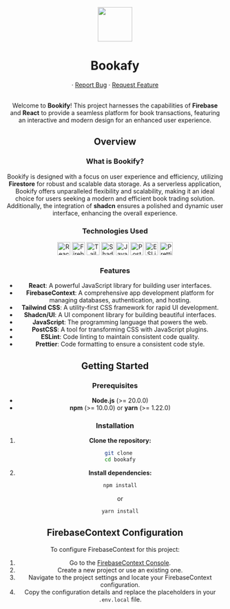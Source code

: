 <div align="center">
    
<img height="80px" src="https://github.com/user-attachments/assets/deefdc86-594b-4c2a-b3e9-dc8a036c83ee" alt="">

<h1>Bookafy</h1>

·
<a href=".github/ISSUE_TEMPLATE/bug_report.md">Report Bug</a>
·
<a href=".github/ISSUE_TEMPLATE/feature_request.md">Request Feature</a>
<br/>
<br/>


Welcome to **Bookify**! This project harnesses the capabilities of **Firebase** and **React** to provide a seamless platform for book transactions, featuring an interactive and modern design for an enhanced user experience.



## Overview

### What is Bookify?

 Bookify is designed with a focus on user experience and efficiency, utilizing **Firestore** for robust and scalable data storage. As a serverless application, Bookify offers unparalleled flexibility and scalability, making it an ideal choice for users seeking a modern and efficient book trading solution. Additionally, the integration of **shadcn** ensures a polished and dynamic user interface, enhancing the overall experience.

 
### Technologies Used

<p>
   <img src="https://img.shields.io/badge/react-%2320232a.svg?style=for-the-badge&logo=react&logoColor=%2361DAFB" alt="React" height="30px">
   <img src="https://img.shields.io/badge/firebase-%23039BE5.svg?style=for-the-badge&logo=firebase&logoColor=white" alt="FirebaseContext" height="30px">
   <img src="https://img.shields.io/badge/tailwindcss-%2338B2AC.svg?style=for-the-badge&logo=tailwind-css&logoColor=white" alt="TailwindCSS" height="30px">
   <img src="https://img.shields.io/badge/shadcn%2Fui-000?style=for-the-badge&logo=shadcnui&logoColor=white" alt="ShadcnUI" height="30px">
   <img src="https://img.shields.io/badge/javascript-%23323330.svg?style=for-the-badge&logo=javascript&logoColor=%23F7DF1E" alt="JavaScript" height="30px">
   <img src="https://img.shields.io/badge/PostCSS-%23DD3A0A.svg?style=for-the-badge&logo=postcss&logoColor=white" alt="PostCSS" height="30px">
   <img src="https://img.shields.io/badge/ESLint-4B3263?style=for-the-badge&logo=eslint&logoColor=white" alt="ESLint" height="30px">
   <img src="https://img.shields.io/badge/Prettier-F7B93E.svg?style=for-the-badge&logo=Prettier&logoColor=black" alt="Prettier" height="30px">
</p>

### Features

- **React**: A powerful JavaScript library for building user interfaces.
- **FirebaseContext**: A comprehensive app development platform for managing databases, authentication, and hosting.
- **Tailwind CSS**: A utility-first CSS framework for rapid UI development.
- **Shadcn/UI**: A UI component library for building beautiful interfaces.
- **JavaScript**: The programming language that powers the web.
- **PostCSS**: A tool for transforming CSS with JavaScript plugins.
- **ESLint**: Code linting to maintain consistent code quality.
- **Prettier**: Code formatting to ensure a consistent code style.

## Getting Started

### Prerequisites

- **Node.js** (>= 20.0.0)
- **npm** (>= 10.0.0) or **yarn** (>= 1.22.0)

### Installation

1. **Clone the repository:**

   ```bash
   git clone 
   cd bookafy
   ```

2. **Install dependencies:**

   ```bash
   npm install
   ```

   or

   ```bash
   yarn install
   ```

## FirebaseContext Configuration

To configure FirebaseContext for this project:

1. Go to the [FirebaseContext Console](https://console.firebase.google.com/).
2. Create a new project or use an existing one.
3. Navigate to the project settings and locate your FirebaseContext configuration.
4. Copy the configuration details and replace the placeholders in your `.env.local` file.

